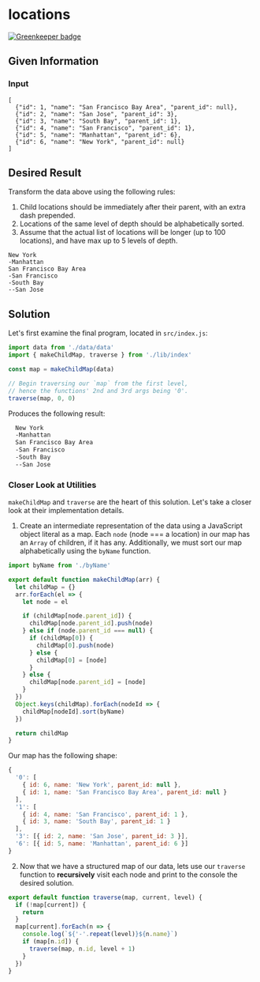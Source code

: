 # locations

[![Greenkeeper badge](https://badges.greenkeeper.io/peterschussheim/locations.svg)](https://greenkeeper.io/)

## Given Information

### Input

```
[
  {"id": 1, "name": "San Francisco Bay Area", "parent_id": null},
  {"id": 2, "name": "San Jose", "parent_id": 3},
  {"id": 3, "name": "South Bay", "parent_id": 1},
  {"id": 4, "name": "San Francisco", "parent_id": 1},
  {"id": 5, "name": "Manhattan", "parent_id": 6},
  {"id": 6, "name": "New York", "parent_id": null}
]
```

## Desired Result

Transform the data above using the following rules:

1) Child locations should be immediately after their parent, with an extra dash prepended.
2) Locations of the same level of depth should be alphabetically sorted.
3) Assume that the actual list of locations will be longer (up to 100 locations), and have max up to 5 levels of depth.


```
New York
-Manhattan
San Francisco Bay Area
-San Francisco
-South Bay
--San Jose
```

## Solution

Let's first examine the final program, located in `src/index.js`:

```javascript
import data from './data/data'
import { makeChildMap, traverse } from './lib/index'

const map = makeChildMap(data)

// Begin traversing our `map` from the first level,
// hence the functions' 2nd and 3rd args being '0'.
traverse(map, 0, 0)
```
Produces the following result:

```bash
  New York
  -Manhattan
  San Francisco Bay Area
  -San Francisco
  -South Bay
  --San Jose
```

### Closer Look at Utilities

`makeChildMap` and `traverse` are the heart of this solution.  Let's take a closer look at their implementation details.

1) Create an intermediate representation of the data using a JavaScript object literal as a map. Each `node` (node === a location) in our map has an `Array` of children, if it has any.  Additionally, we must sort our map alphabetically using the `byName` function.

```javascript
import byName from './byName'

export default function makeChildMap(arr) {
  let childMap = {}
  arr.forEach(el => {
    let node = el

    if (childMap[node.parent_id]) {
      childMap[node.parent_id].push(node)
    } else if (node.parent_id === null) {
      if (childMap[0]) {
        childMap[0].push(node)
      } else {
        childMap[0] = [node]
      }
    } else {
      childMap[node.parent_id] = [node]
    }
  })
  Object.keys(childMap).forEach(nodeId => {
    childMap[nodeId].sort(byName)
  })

  return childMap
}
```

Our map has the following shape:

```javascript
{
  '0': [
    { id: 6, name: 'New York', parent_id: null },
    { id: 1, name: 'San Francisco Bay Area', parent_id: null }
  ],
  '1': [
    { id: 4, name: 'San Francisco', parent_id: 1 },
    { id: 3, name: 'South Bay', parent_id: 1 }
  ],
  '3': [{ id: 2, name: 'San Jose', parent_id: 3 }],
  '6': [{ id: 5, name: 'Manhattan', parent_id: 6 }]
}

```

2) Now that we have a structured map of our data, lets use our `traverse` function to **recursively** visit each node and print to the console the desired solution.

```javascript
export default function traverse(map, current, level) {
  if (!map[current]) {
    return
  }
  map[current].forEach(n => {
    console.log(`${'-'.repeat(level)}${n.name}`)
    if (map[n.id]) {
      traverse(map, n.id, level + 1)
    }
  })
}
```
